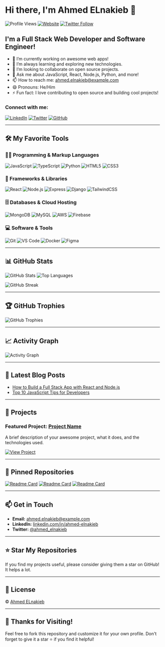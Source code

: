 # Hi there, I'm Ahmed ELnakieb 👋

![Profile Views](https://komarev.com/ghpvc/?username=Ahmed-ELnakieb&style=flat-square)
[![Website](https://img.shields.io/website?up_message=online&url=https%3A%2F%2Fahmed-elnakieb.com&style=flat-square)](https://ahmed-elnakieb.com)
[![Twitter Follow](https://img.shields.io/twitter/follow/ahmed_elnakieb?style=flat-square)](https://twitter.com/ahmed_elnakieb)

## I'm a Full Stack Web Developer and Software Engineer!

- 🔭 I’m currently working on awesome web apps!
- 🌱 I’m always learning and exploring new technologies.
- 👯 I’m looking to collaborate on open source projects.
- 💬 Ask me about JavaScript, React, Node.js, Python, and more!
- 📫 How to reach me: [ahmed.elnakieb@example.com](mailto:ahmed.elnakieb@example.com)
- 😄 Pronouns: He/Him
- ⚡ Fun fact: I love contributing to open source and building cool projects!

### Connect with me:

[![LinkedIn](https://img.shields.io/badge/-LinkedIn-black.svg?style=flat-square&logo=linkedin&colorB=555)](https://linkedin.com/in/ahmed-elnakieb)
[![Twitter](https://img.shields.io/badge/-Twitter-black.svg?style=flat-square&logo=twitter&colorB=555)](https://twitter.com/ahmed_elnakieb)
[![GitHub](https://img.shields.io/badge/-GitHub-black.svg?style=flat-square&logo=github&colorB=555)](https://github.com/Ahmed-ELnakieb)

---

## 🛠️ My Favorite Tools

### 👨‍💻 Programming & Markup Languages

![JavaScript](https://img.shields.io/badge/-JavaScript-black?style=flat-square&logo=javascript)
![TypeScript](https://img.shields.io/badge/-TypeScript-black?style=flat-square&logo=typescript)
![Python](https://img.shields.io/badge/-Python-black?style=flat-square&logo=python)
![HTML5](https://img.shields.io/badge/-HTML5-black?style=flat-square&logo=html5)
![CSS3](https://img.shields.io/badge/-CSS3-black?style=flat-square&logo=css3)

### 🧰 Frameworks & Libraries

![React](https://img.shields.io/badge/-React-black?style=flat-square&logo=react)
![Node.js](https://img.shields.io/badge/-Node.js-black?style=flat-square&logo=node.js)
![Express](https://img.shields.io/badge/-Express-black?style=flat-square&logo=express)
![Django](https://img.shields.io/badge/-Django-black?style=flat-square&logo=django)
![TailwindCSS](https://img.shields.io/badge/-TailwindCSS-black?style=flat-square&logo=tailwind-css)

### 🗄️ Databases & Cloud Hosting

![MongoDB](https://img.shields.io/badge/-MongoDB-black?style=flat-square&logo=mongodb)
![MySQL](https://img.shields.io/badge/-MySQL-black?style=flat-square&logo=mysql)
![AWS](https://img.shields.io/badge/-AWS-black?style=flat-square&logo=amazon-aws)
![Firebase](https://img.shields.io/badge/-Firebase-black?style=flat-square&logo=firebase)

### 💻 Software & Tools

![Git](https://img.shields.io/badge/-Git-black?style=flat-square&logo=git)
![VS Code](https://img.shields.io/badge/-VS%20Code-black?style=flat-square&logo=visual-studio-code)
![Docker](https://img.shields.io/badge/-Docker-black?style=flat-square&logo=docker)
![Figma](https://img.shields.io/badge/-Figma-black?style=flat-square&logo=figma)

---

## 📊 GitHub Stats

![GitHub Stats](https://github-readme-stats.vercel.app/api?username=Ahmed-ELnakieb&show_icons=true&theme=radical)
![Top Languages](https://github-readme-stats.vercel.app/api/top-langs/?username=Ahmed-ELnakieb&layout=compact&theme=radical)

![GitHub Streak](https://github-readme-streak-stats.herokuapp.com/?user=Ahmed-ELnakieb&theme=radical)

---

## 🏆 GitHub Trophies

![GitHub Trophies](https://github-profile-trophy.vercel.app/?username=Ahmed-ELnakieb&theme=radical&no-frame=true&no-bg=true)

---

## 📈 Activity Graph

![Activity Graph](https://activity-graph.herokuapp.com/graph?username=Ahmed-ELnakieb&theme=react-dark)

---

## 📝 Latest Blog Posts

<!-- BLOG-POST-LIST:START -->
- [How to Build a Full Stack App with React and Node.js](https://ahmed-elnakieb.com/blog/fullstack-app)
- [Top 10 JavaScript Tips for Developers](https://ahmed-elnakieb.com/blog/js-tips)
<!-- BLOG-POST-LIST:END -->

---

## 🎯 Projects

### Featured Project: [Project Name](https://github.com/Ahmed-ELnakieb/project-name)

A brief description of your awesome project, what it does, and the technologies used.

[![View Project](https://img.shields.io/badge/-View%20Project-black?style=for-the-badge&logo=github)](https://github.com/Ahmed-ELnakieb/project-name)

---

## 📌 Pinned Repositories

[![Readme Card](https://github-readme-stats.vercel.app/api/pin/?username=Ahmed-ELnakieb&repo=repo1&theme=radical)](https://github.com/Ahmed-ELnakieb/repo1)
[![Readme Card](https://github-readme-stats.vercel.app/api/pin/?username=Ahmed-ELnakieb&repo=repo2&theme=radical)](https://github.com/Ahmed-ELnakieb/repo2)
[![Readme Card](https://github-readme-stats.vercel.app/api/pin/?username=Ahmed-ELnakieb&repo=repo3&theme=radical)](https://github.com/Ahmed-ELnakieb/repo3)

---

## 📫 Get in Touch

- **Email:** [ahmed.elnakieb@example.com](mailto:ahmed.elnakieb@example.com)
- **LinkedIn:** [linkedin.com/in/ahmed-elnakieb](https://linkedin.com/in/ahmed-elnakieb)
- **Twitter:** [@ahmed_elnakieb](https://twitter.com/ahmed_elnakieb)

---

## ⭐ Star My Repositories

If you find my projects useful, please consider giving them a star on GitHub! It helps a lot.

---

## 📜 License

© [Ahmed ELnakieb](https://github.com/Ahmed-ELnakieb)

---

## 🙏 Thanks for Visiting!

Feel free to fork this repository and customize it for your own profile. Don't forget to give it a star ⭐️ if you find it helpful!
